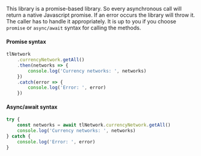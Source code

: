 This library is a promise-based library. So every asynchronous call will return a native Javascript promise. If an error occurs the library will throw it. The caller has to handle it appropriately. It is up to you if you choose `promise` or `async/await` syntax for calling the methods.

#### Promise syntax
```javascript
tlNetwork
    .currencyNetwork.getAll()
    .then(networks => {
        console.log('Currency networks: ', networks)
    })
    .catch(error => {
        console.log('Error: ', error)
    })
```

#### Async/await syntax
```javascript
try {
    const networks = await tlNetwork.currencyNetwork.getAll()
    console.log('Currency networks: ', networks)
} catch {
    console.log('Error: ', error)
}
```
